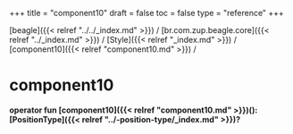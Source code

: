 +++
title = "component10"
draft = false
toc = false
type = "reference"
+++

[beagle]({{< relref "../../_index.md" >}}) / [br.com.zup.beagle.core]({{< relref "../_index.md" >}}) / [Style]({{< relref "_index.md" >}}) / [component10]({{< relref "component10.md" >}}) / 



# component10  
  
<b><b>operator fun [component10]({{< relref "component10.md" >}})(): [PositionType]({{< relref "../-position-type/_index.md" >}})?</b></b>  



